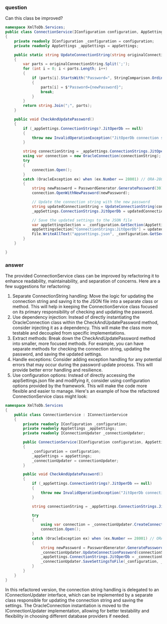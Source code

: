 ### question

Can this class be improved?

```csharp
namespace XmlToDb.Services;
public class ConnectionService(IConfiguration configuration, AppSettings appSettings) : IConnectionService
{
    private readonly IConfiguration _configuration = configuration;
    private readonly AppSettings _appSettings = appSettings;

    public static string UpdateConnectionString(string originalConnectionString, string newPassword)
    {
        var parts = originalConnectionString.Split(';');
        for (int i = 0; i < parts.Length; i++)
        {
            if (parts[i].StartsWith("Password=", StringComparison.OrdinalIgnoreCase))
            {
                parts[i] = $"Password={newPassword}";
                break;
            }
        }
        return string.Join(";", parts);
    }

    public void CheckAndUpdatePassword()
    {
        if (_appSettings.ConnectionStrings?.JitOperDb == null)
        {
            throw new InvalidOperationException("JitOperDb connection string is not configured.");
        }

        string connectionString = _appSettings.ConnectionStrings.JitOperDb;
        using var connection = new OracleConnection(connectionString);
        try
        {
            connection.Open();
        }
        catch (OracleException ex) when (ex.Number == 28001) // ORA-28001: the password has expired
        {
            string newPassword = PasswordGenerator.GeneratePassword(30);
            connection.OpenWithNewPassword(newPassword);

            // Update the connection string with the new password
            string updatedConnectionString = UpdateConnectionString(connectionString, newPassword);
            _appSettings.ConnectionStrings.JitOperDb = updatedConnectionString;

            // Save the updated settings to the JSON file
            var appSettingsSection = _configuration.GetSection(AppSettings.AppSettingsKey);
            appSettingsSection["ConnectionStrings:JitOperDb"] = updatedConnectionString;
            File.WriteAllText("appsettings.json", _configuration.GetSection(AppSettings.AppSettingsKey).Value);
        }
    }

}
```

### answer

The provided ConnectionService class can be improved by refactoring it to enhance readability, maintainability, and separation of concerns. Here are a few suggestions for refactoring:

1. Separate ConnectionString handling: Move the logic for updating the connection string and saving it to the JSON file into a separate class or method. This will help in keeping the ConnectionService class focused on its primary responsibility of checking and updating the password.
2. Use dependency injection: Instead of directly instantiating the OracleConnection class within the CheckAndUpdatePassword method, consider injecting it as a dependency. This will make the class more testable and decoupled from specific implementations.
3. Extract methods: Break down the CheckAndUpdatePassword method into smaller, more focused methods. For example, you can have separate methods for checking the connection string, updating the password, and saving the updated settings.
4. Handle exceptions: Consider adding exception handling for any potential errors that may occur during the password update process. This will provide better error handling and resilience.
5. Use configuration options: Instead of directly accessing the appSettings.json file and modifying it, consider using configuration options provided by the framework. This will make the code more flexible and easier to manage.
   Here's an example of how the refactored ConnectionService class might look:

```csharp
namespace XmlToDb.Services
{
    public class ConnectionService : IConnectionService
    {
        private readonly IConfiguration _configuration;
        private readonly AppSettings _appSettings;
        private readonly IConnectionUpdater _connectionUpdater;

        public ConnectionService(IConfiguration configuration, AppSettings appSettings, IConnectionUpdater connectionUpdater)
        {
            _configuration = configuration;
            _appSettings = appSettings;
            _connectionUpdater = connectionUpdater;
        }

        public void CheckAndUpdatePassword()
        {
            if (_appSettings.ConnectionStrings?.JitOperDb == null)
            {
                throw new InvalidOperationException("JitOperDb connection string is not configured.");
            }

            string connectionString = _appSettings.ConnectionStrings.JitOperDb;

            try
            {
                using var connection = _connectionUpdater.CreateConnection(connectionString);
                connection.Open();
            }
            catch (OracleException ex) when (ex.Number == 28001) // ORA-28001: the password has expired
            {
                string newPassword = PasswordGenerator.GeneratePassword(30);
                _connectionUpdater.UpdateConnectionPassword(connectionString, newPassword);
                _appSettings.ConnectionStrings.JitOperDb = _connectionUpdater.GetUpdatedConnectionString(connectionString, newPassword);
                _connectionUpdater.SaveSettingsToFile(_configuration, _appSettings);
            }
        }
    }
}
```

In this refactored version, the connection string handling is delegated to an IConnectionUpdater interface, which can be implemented by a separate class responsible for updating the connection string and saving the settings. The OracleConnection instantiation is moved to the IConnectionUpdater implementation, allowing for better testability and flexibility in choosing different database providers if needed.
